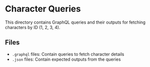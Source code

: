 # Character Queries

This directory contains GraphQL queries and their outputs for fetching characters by ID (1, 2, 3, 4).

## Files
- `.graphql` files: Contain queries to fetch character details
- `.json` files: Contain expected outputs from the queries
